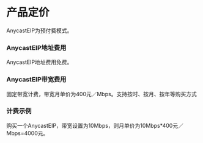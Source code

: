 

# 产品定价

AnycastEIP为预付费模式。

### AnycastEIP地址费用

AnycastEIP地址费用免费。

### AnycastEIP带宽费用

固定带宽计费，带宽月单价为400元／Mbps。支持按时、按月、按年等购买方式

### 计费示例

购买一个AnycastEIP，带宽设置为10Mbps，则月单价为10Mbps\*400元／Mbps=4000元。
